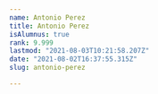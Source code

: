 ```yaml
---
name: Antonio Perez
title: Antonio Perez
isAlumnus: true
rank: 9.999
lastmod: "2021-08-03T10:21:58.207Z"
date: "2021-08-02T16:37:55.315Z"
slug: antonio-perez

---
```

